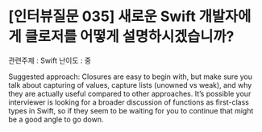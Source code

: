 # [인터뷰질문 035] 새로운 Swift 개발자에게 클로저를 어떻게 설명하시겠습니까?

관련주제 : Swift
난이도 : 중

Suggested approach: Closures are easy to begin with, but make sure you talk about capturing of values, capture lists (unowned vs weak), and why they are actually useful compared to other approaches. It’s possible your interviewer is looking for a broader discussion of functions as first-class types in Swift, so if they seem to be waiting for you to continue that might be a good angle to go down.
